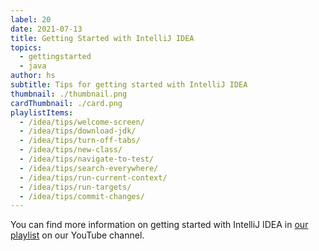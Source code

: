 ```yaml
---
label: 20
date: 2021-07-13
title: Getting Started with IntelliJ IDEA
topics:
  - gettingstarted
  - java
author: hs
subtitle: Tips for getting started with IntelliJ IDEA
thumbnail: ./thumbnail.png
cardThumbnail: ./card.png
playlistItems:
  - /idea/tips/welcome-screen/
  - /idea/tips/download-jdk/
  - /idea/tips/turn-off-tabs/
  - /idea/tips/new-class/
  - /idea/tips/navigate-to-test/
  - /idea/tips/search-everywhere/
  - /idea/tips/run-current-context/
  - /idea/tips/run-targets/
  - /idea/tips/commit-changes/
---
```


You can find more information on getting started with IntelliJ IDEA in [our playlist](https://www.youtube.com/playlist?list=PLPZy-hmwOdEXdOtXdFzyx_XCnrF_oD2Ft) on our YouTube channel.
